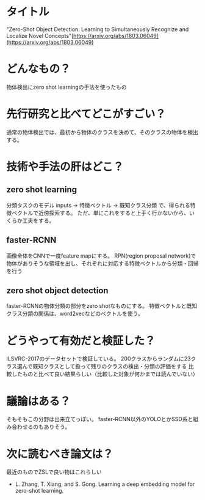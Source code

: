 # タイトル
"Zero-Shot Object Detection: Learning to Simultaneously Recognize and Localize Novel Concepts"[https://arxiv.org/abs/1803.06049](https://arxiv.org/abs/1803.06049)

# どんなもの？
物体検出にzero shot learningの手法を使ったもの


# 先行研究と比べてどこがすごい？
通常の物体検出では、最初から物体のクラスを決めて、そのクラスの物体を検出する。


# 技術や手法の肝はどこ？
## zero shot learning
分類タスクのモデル
inputs → 特徴ベクトル → 既知クラス分類
で、得られる特徴ベクトルで近傍探索する。
ただ、単にこれをすると上手く行かないから、いくらか工夫をする。

## faster-RCNN
画像全体をCNNで一度feature mapにする。
RPN(region proposal network)で物体がありそうな領域を出し、それぞれに対応する特徴ベクトルから分類・回帰を行う

## zero shot object detection
faster-RCNNの物体分類の部分をzero shotなものにする。
特徴ベクトルと既知クラス分類の関係は、word2vecなどのベクトルを使う。

# どうやって有効だと検証した？
ILSVRC-2017のデータセットで検証している。
200クラスからランダムに23クラス選んで既知クラスとして扱って残りのクラスの検出・分類の評価をする
比較したものと比べて良い結果らしい（比較した対象が何かまでは読んでいない）

# 議論はある？
そもそもこの分野は出来立てっぽい。
faster-RCNN以外のYOLOとかSSD系と組み合わせるのもありそう。

# 次に読むべき論文は？
最近のものでZSLで良い物はこれらしい
* L. Zhang, T. Xiang, and S. Gong. Learning a deep embedding model for zero-shot learning.
